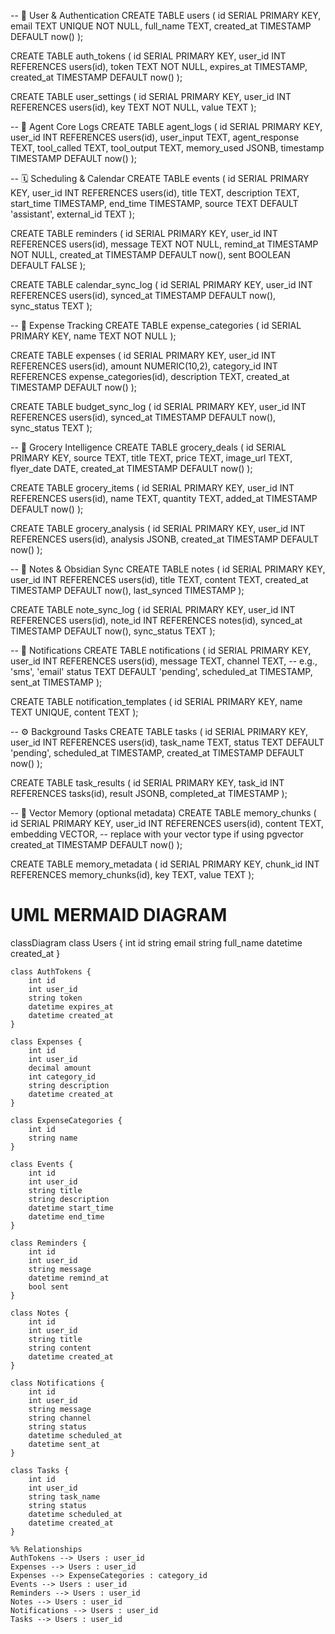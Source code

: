 -- 🧑 User & Authentication
CREATE TABLE users (
id SERIAL PRIMARY KEY,
email TEXT UNIQUE NOT NULL,
full_name TEXT,
created_at TIMESTAMP DEFAULT now()
);

CREATE TABLE auth_tokens (
id SERIAL PRIMARY KEY,
user_id INT REFERENCES users(id),
token TEXT NOT NULL,
expires_at TIMESTAMP,
created_at TIMESTAMP DEFAULT now()
);

CREATE TABLE user_settings (
id SERIAL PRIMARY KEY,
user_id INT REFERENCES users(id),
key TEXT NOT NULL,
value TEXT
);

-- 🧠 Agent Core Logs
CREATE TABLE agent_logs (
id SERIAL PRIMARY KEY,
user_id INT REFERENCES users(id),
user_input TEXT,
agent_response TEXT,
tool_called TEXT,
tool_output TEXT,
memory_used JSONB,
timestamp TIMESTAMP DEFAULT now()
);

-- 🗓️ Scheduling & Calendar
CREATE TABLE events (
id SERIAL PRIMARY KEY,
user_id INT REFERENCES users(id),
title TEXT,
description TEXT,
start_time TIMESTAMP,
end_time TIMESTAMP,
source TEXT DEFAULT 'assistant',
external_id TEXT
);

CREATE TABLE reminders (
id SERIAL PRIMARY KEY,
user_id INT REFERENCES users(id),
message TEXT NOT NULL,
remind_at TIMESTAMP NOT NULL,
created_at TIMESTAMP DEFAULT now(),
sent BOOLEAN DEFAULT FALSE
);

CREATE TABLE calendar_sync_log (
id SERIAL PRIMARY KEY,
user_id INT REFERENCES users(id),
synced_at TIMESTAMP DEFAULT now(),
sync_status TEXT
);

-- 💸 Expense Tracking
CREATE TABLE expense_categories (
id SERIAL PRIMARY KEY,
name TEXT NOT NULL
);

CREATE TABLE expenses (
id SERIAL PRIMARY KEY,
user_id INT REFERENCES users(id),
amount NUMERIC(10,2),
category_id INT REFERENCES expense_categories(id),
description TEXT,
created_at TIMESTAMP DEFAULT now()
);

CREATE TABLE budget_sync_log (
id SERIAL PRIMARY KEY,
user_id INT REFERENCES users(id),
synced_at TIMESTAMP DEFAULT now(),
sync_status TEXT
);

-- 🛒 Grocery Intelligence
CREATE TABLE grocery_deals (
id SERIAL PRIMARY KEY,
source TEXT,
title TEXT,
price TEXT,
image_url TEXT,
flyer_date DATE,
created_at TIMESTAMP DEFAULT now()
);

CREATE TABLE grocery_items (
id SERIAL PRIMARY KEY,
user_id INT REFERENCES users(id),
name TEXT,
quantity TEXT,
added_at TIMESTAMP DEFAULT now()
);

CREATE TABLE grocery_analysis (
id SERIAL PRIMARY KEY,
user_id INT REFERENCES users(id),
analysis JSONB,
created_at TIMESTAMP DEFAULT now()
);

-- 📔 Notes & Obsidian Sync
CREATE TABLE notes (
id SERIAL PRIMARY KEY,
user_id INT REFERENCES users(id),
title TEXT,
content TEXT,
created_at TIMESTAMP DEFAULT now(),
last_synced TIMESTAMP
);

CREATE TABLE note_sync_log (
id SERIAL PRIMARY KEY,
user_id INT REFERENCES users(id),
note_id INT REFERENCES notes(id),
synced_at TIMESTAMP DEFAULT now(),
sync_status TEXT
);

-- 🔔 Notifications
CREATE TABLE notifications (
id SERIAL PRIMARY KEY,
user_id INT REFERENCES users(id),
message TEXT,
channel TEXT, -- e.g., 'sms', 'email'
status TEXT DEFAULT 'pending',
scheduled_at TIMESTAMP,
sent_at TIMESTAMP
);

CREATE TABLE notification_templates (
id SERIAL PRIMARY KEY,
name TEXT UNIQUE,
content TEXT
);

-- ⚙️ Background Tasks
CREATE TABLE tasks (
id SERIAL PRIMARY KEY,
user_id INT REFERENCES users(id),
task_name TEXT,
status TEXT DEFAULT 'pending',
scheduled_at TIMESTAMP,
created_at TIMESTAMP DEFAULT now()
);

CREATE TABLE task_results (
id SERIAL PRIMARY KEY,
task_id INT REFERENCES tasks(id),
result JSONB,
completed_at TIMESTAMP
);

-- 🧠 Vector Memory (optional metadata)
CREATE TABLE memory_chunks (
id SERIAL PRIMARY KEY,
user_id INT REFERENCES users(id),
content TEXT,
embedding VECTOR, -- replace with your vector type if using pgvector
created_at TIMESTAMP DEFAULT now()
);

CREATE TABLE memory_metadata (
id SERIAL PRIMARY KEY,
chunk_id INT REFERENCES memory_chunks(id),
key TEXT,
value TEXT
);

# UML MERMAID DIAGRAM

classDiagram
class Users {
int id
string email
string full_name
datetime created_at
}

    class AuthTokens {
        int id
        int user_id
        string token
        datetime expires_at
        datetime created_at
    }

    class Expenses {
        int id
        int user_id
        decimal amount
        int category_id
        string description
        datetime created_at
    }

    class ExpenseCategories {
        int id
        string name
    }

    class Events {
        int id
        int user_id
        string title
        string description
        datetime start_time
        datetime end_time
    }

    class Reminders {
        int id
        int user_id
        string message
        datetime remind_at
        bool sent
    }

    class Notes {
        int id
        int user_id
        string title
        string content
        datetime created_at
    }

    class Notifications {
        int id
        int user_id
        string message
        string channel
        string status
        datetime scheduled_at
        datetime sent_at
    }

    class Tasks {
        int id
        int user_id
        string task_name
        string status
        datetime scheduled_at
        datetime created_at
    }

    %% Relationships
    AuthTokens --> Users : user_id
    Expenses --> Users : user_id
    Expenses --> ExpenseCategories : category_id
    Events --> Users : user_id
    Reminders --> Users : user_id
    Notes --> Users : user_id
    Notifications --> Users : user_id
    Tasks --> Users : user_id
